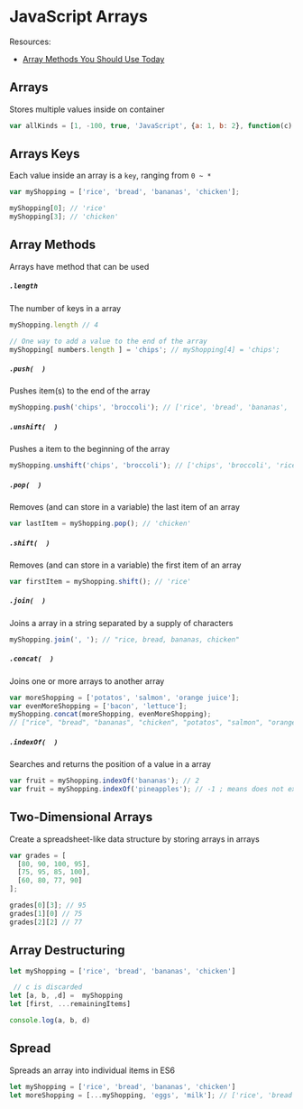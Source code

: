 # JavaScript Arrays

Resources:
- [Array Methods You Should Use Today](http://colintoh.com/blog/5-array-methods-that-you-should-use-today)

## Arrays
Stores multiple values inside on container

```js
var allKinds = [1, -100, true, 'JavaScript', {a: 1, b: 2}, function(c) { return c;}];
```

## Arrays Keys
Each value inside an array is a `key`, ranging from `0 ~ *`

```js
var myShopping = ['rice', 'bread', 'bananas', 'chicken'];

myShopping[0]; // 'rice'
myShopping[3]; // 'chicken'
```

## Array Methods
Arrays have method that can be used

##### `.length`
The number of keys in a array
```js
myShopping.length // 4

// One way to add a value to the end of the array
myShopping[ numbers.length ] = 'chips'; // myShopping[4] = 'chips';
```

##### `.push(  )`
Pushes item(s) to the end of the array
```js
myShopping.push('chips', 'broccoli'); // ['rice', 'bread', 'bananas', 'chicken', 'chips', 'broccoli']
```

##### `.unshift(  )`
Pushes a item to the beginning of the array
```js
myShopping.unshift('chips', 'broccoli'); // ['chips', 'broccoli', 'rice', 'bread', 'bananas', 'chicken']
```

##### `.pop(  )`
Removes (and can store in a variable) the last item of an array
```js
var lastItem = myShopping.pop(); // 'chicken'
```

##### `.shift(  )`
Removes (and can store in a variable) the first item of an array
```js
var firstItem = myShopping.shift(); // 'rice'
```

##### `.join(  )`
Joins a array in a string separated by a supply of characters
```js
myShopping.join(', '); // "rice, bread, bananas, chicken"
```

##### `.concat(  )`
Joins one or more arrays to another array
```js
var moreShopping = ['potatos', 'salmon', 'orange juice'];
var evenMoreShopping = ['bacon', 'lettuce'];
myShopping.concat(moreShopping, evenMoreShopping);
// ["rice", "bread", "bananas", "chicken", "potatos", "salmon", "orange juice", "bacon", "lettuce"]
```

##### `.indexOf(  )`
Searches and returns the position of a value in a array
```js
var fruit = myShopping.indexOf('bananas'); // 2
var fruit = myShopping.indexOf('pineapples'); // -1 ; means does not exist
```

## Two-Dimensional Arrays
Create a spreadsheet-like data structure by storing arrays in arrays

```js
var grades = [
  [80, 90, 100, 95],
  [75, 95, 85, 100],
  [60, 80, 77, 90]
];

grades[0][3]; // 95
grades[1][0] // 75
grades[2][2] // 77
```

## Array Destructuring

```js
let myShopping = ['rice', 'bread', 'bananas', 'chicken']

 // c is discarded
let [a, b, ,d] =  myShopping
let [first, ...remainingItems]

console.log(a, b, d)
```

## Spread
Spreads an array into individual items in ES6

```js
let myShopping = ['rice', 'bread', 'bananas', 'chicken']
let moreShopping = [...myShopping, 'eggs', 'milk']; // ['rice', 'bread', 'bananas', 'chicken', 'eggs', 'milk']
```
